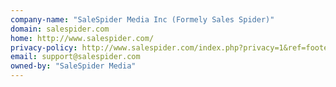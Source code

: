 ```yaml
---
company-name: "SaleSpider Media Inc (Formely Sales Spider)"
domain: salespider.com
home: http://www.salespider.com/
privacy-policy: http://www.salespider.com/index.php?privacy=1&ref=footer
email: support@salespider.com
owned-by: "SaleSpider Media"
---
```




